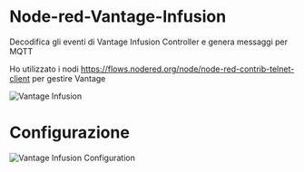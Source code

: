 # Node-red-Vantage-Infusion
Decodifica gli eventi di Vantage Infusion Controller e genera messaggi per MQTT

Ho utilizzato i nodi https://flows.nodered.org/node/node-red-contrib-telnet-client per gestire Vantage

![Vantage Infusion](https://user-images.githubusercontent.com/68510177/213651282-211768ba-32a9-403c-92f9-47be01e5ab94.jpg)

# Configurazione

![Vantage Infusion Configuration](https://user-images.githubusercontent.com/68510177/213651921-38f69206-7cd7-4253-8f80-4987e3fbe505.jpg)

